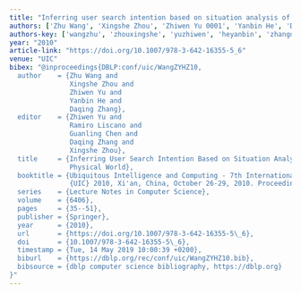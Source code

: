 ```yaml
---
title: "Inferring user search intention based on situation analysis of the physical world"
authors: ['Zhu Wang', 'Xingshe Zhou', 'Zhiwen Yu 0001', 'Yanbin He', 'Daqing Zhang 0001']
authors-key: ['wangzhu', 'zhouxingshe', 'yuzhiwen', 'heyanbin', 'zhangdaqing']
year: "2010"
article-link: "https://doi.org/10.1007/978-3-642-16355-5_6"
venue: "UIC"
bibex: "@inproceedings{DBLP:conf/uic/WangZYHZ10,
  author    = {Zhu Wang and
               Xingshe Zhou and
               Zhiwen Yu and
               Yanbin He and
               Daqing Zhang},
  editor    = {Zhiwen Yu and
               Ramiro Liscano and
               Guanling Chen and
               Daqing Zhang and
               Xingshe Zhou},
  title     = {Inferring User Search Intention Based on Situation Analysis of the
               Physical World},
  booktitle = {Ubiquitous Intelligence and Computing - 7th International Conference,
               {UIC} 2010, Xi'an, China, October 26-29, 2010. Proceedings},
  series    = {Lecture Notes in Computer Science},
  volume    = {6406},
  pages     = {35--51},
  publisher = {Springer},
  year      = {2010},
  url       = {https://doi.org/10.1007/978-3-642-16355-5\_6},
  doi       = {10.1007/978-3-642-16355-5\_6},
  timestamp = {Tue, 14 May 2019 10:00:39 +0200},
  biburl    = {https://dblp.org/rec/conf/uic/WangZYHZ10.bib},
  bibsource = {dblp computer science bibliography, https://dblp.org}
}"
---
```

